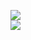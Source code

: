 [![](https://img.shields.io/badge/Made%20With-Github%20Spray-lightgrey.svg?style=for-the-badge&logo=github)](https://github.com/Annihil/github-spray#18844)  
[![](https://i.imgur.com/2DrTn0Z.gif)](https://github.com/Annihil/github-spray)